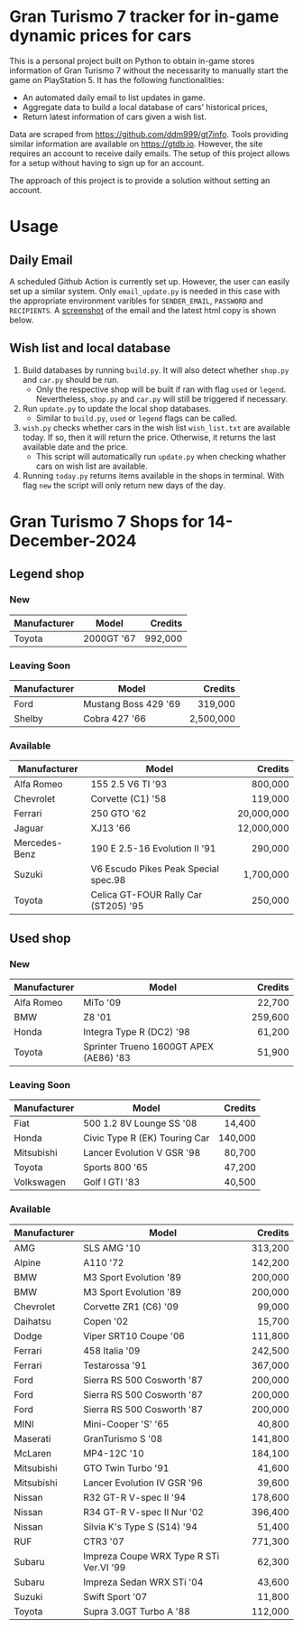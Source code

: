 # Gran Turismo 7 tracker for in-game dynamic prices for cars

This is a personal project built on Python to obtain in-game stores information of Gran Turismo 7 without the necessarity to manually start the game on PlayStation 5. It has the following functionalities:

- An automated daily email to list updates in game.
- Aggregate data to build a local database of cars' historical prices,
- Return latest information of cars given a wish list.

Data are scraped from https://github.com/ddm999/gt7info. Tools providing similar information are available on https://gtdb.io. However, the site requires an account to receive daily emails. The setup of this project allows for a setup without having to sign up for an account.

The approach of this project is to provide a solution without setting an account.

# Usage

## Daily Email

A scheduled Github Action is currently set up. However, the user can easily set up a similar system. Only `email_update.py` is needed in this case with the appropriate environment varibles for `SENDER_EMAIL`, `PASSWORD` and `RECIPIENTS`. A [screenshot](https://raw.githubusercontent.com/marcohoucheng/Gran-Turismo-7-Price-Tracker/main/data/email_screenshot.png) of the email and the latest html copy is shown below.

## Wish list and local database

1. Build databases by running `build.py`. It will also detect whether `shop.py` and `car.py` should be run.
    - Only the respective shop will be built if ran with flag `used` or `legend`. Nevertheless, `shop.py` and `car.py` will still be triggered if necessary.
2. Run `update.py` to update the local shop databases.
    - Similar to `build.py`, `used` or `legend` flags can be called.
3. `wish.py` checks whether cars in the wish list `wish_list.txt` are available today. If so, then it will return the price. Otherwise, it returns the last available date and the price.
    - This script will automatically run `update.py` when checking whather cars on wish list are available.
4. Running `today.py` returns items available in the shops in terminal. With flag `new` the script will only return new days of the day.


# Gran Turismo 7 Shops for 14-December-2024



## Legend shop

### New
 | Manufacturer | Model | Credits |
 | --- | --- | --: |
|Toyota|2000GT '67|992,000|

### Leaving Soon
 | Manufacturer | Model | Credits |
 | --- | --- | --: |
|Ford|Mustang Boss 429 '69|319,000|
|Shelby|Cobra 427 '66|2,500,000|

### Available
 | Manufacturer | Model | Credits |
 | --- | --- | --: |
|Alfa Romeo|155 2.5 V6 TI '93|800,000|
|Chevrolet|Corvette (C1) '58|119,000|
|Ferrari|250 GTO '62|20,000,000|
|Jaguar|XJ13 '66|12,000,000|
|Mercedes-Benz|190 E 2.5-16 Evolution II '91|290,000|
|Suzuki|V6 Escudo Pikes Peak Special spec.98|1,700,000|
|Toyota|Celica GT-FOUR Rally Car (ST205) '95|250,000|


## Used shop

### New
 | Manufacturer | Model | Credits |
 | --- | --- | --: |
|Alfa Romeo|MiTo '09|22,700|
|BMW|Z8 '01|259,600|
|Honda|Integra Type R (DC2) '98|61,200|
|Toyota|Sprinter Trueno 1600GT APEX (AE86) '83|51,900|

### Leaving Soon
 | Manufacturer | Model | Credits |
 | --- | --- | --: |
|Fiat|500 1.2 8V Lounge SS '08|14,400|
|Honda|Civic Type R (EK) Touring Car|140,000|
|Mitsubishi|Lancer Evolution V GSR '98|80,700|
|Toyota|Sports 800 '65|47,200|
|Volkswagen|Golf I GTI '83|40,500|

### Available
 | Manufacturer | Model | Credits |
 | --- | --- | --: |
|AMG|SLS AMG '10|313,200|
|Alpine|A110 '72|142,200|
|BMW|M3 Sport Evolution '89|200,000|
|BMW|M3 Sport Evolution '89|200,000|
|Chevrolet|Corvette ZR1 (C6) '09|99,000|
|Daihatsu|Copen '02|15,700|
|Dodge|Viper SRT10 Coupe '06|111,800|
|Ferrari|458 Italia '09|242,500|
|Ferrari|Testarossa '91|367,000|
|Ford|Sierra RS 500 Cosworth '87|200,000|
|Ford|Sierra RS 500 Cosworth '87|200,000|
|Ford|Sierra RS 500 Cosworth '87|200,000|
|MINI|Mini-Cooper 'S' '65|40,800|
|Maserati|GranTurismo S '08|141,800|
|McLaren|MP4-12C '10|184,100|
|Mitsubishi|GTO Twin Turbo '91|41,600|
|Mitsubishi|Lancer Evolution IV GSR '96|39,600|
|Nissan|R32 GT-R V-spec II '94|178,600|
|Nissan|R34 GT-R V-spec II Nur '02|396,400|
|Nissan|Silvia K's Type S (S14) '94|51,400|
|RUF|CTR3 '07|771,300|
|Subaru|Impreza Coupe WRX Type R STi Ver.VI '99|62,300|
|Subaru|Impreza Sedan WRX STi '04|43,600|
|Suzuki|Swift Sport '07|11,800|
|Toyota|Supra 3.0GT Turbo A '88|112,000|
